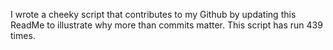 I wrote a cheeky script that contributes to my Github by updating this ReadMe to illustrate why more than commits matter. This script has run 439 times.